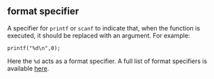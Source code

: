 ## format specifier
A specifier for `printf` or `scanf` to indicate that, when the function is executed, it should be replaced with an argument. For example:
```
printf("%d\n",0);
```
Here the `%d` acts as a format specifier. A full list of format specifiers is available [here](http://en.cppreference.com/w/cpp/io/c/fprintf). 